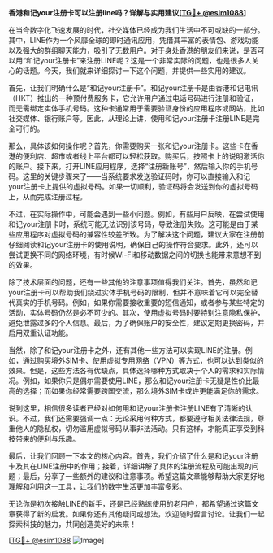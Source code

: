 **香港和记your注册卡可以注册line吗？详解与实用建议[[TG💪+ @esim1088](https://t.me/s/esim1088)]**

在当今数字化飞速发展的时代，社交媒体已经成为我们生活中不可或缺的一部分。其中，LINE作为一个风靡全球的即时通讯应用，凭借其丰富的表情包、游戏功能以及强大的群组聊天能力，吸引了无数用户。对于身处香港的朋友们来说，是否可以用“和记your注册卡”来注册LINE呢？这是一个非常实际的问题，也是很多人关心的话题。今天，我们就来详细探讨一下这个问题，并提供一些实用的建议。

首先，让我们明确什么是“和记your注册卡”。和记your注册卡是由香港和记电讯（HKT）推出的一种预付费服务卡，它允许用户通过电话号码进行注册和验证，而无需绑定实体手机号码。这种卡通常用于需要验证身份的应用程序或网站，比如社交媒体、银行账户等。因此，从理论上讲，使用和记your注册卡注册LINE是完全可行的。

那么，具体该如何操作呢？首先，你需要购买一张和记your注册卡。这些卡在香港的便利店、超市或者线上平台都可以轻松获取。购买后，按照卡上的说明激活你的账户。接下来，打开LINE应用程序，选择“注册新账号”，然后输入你的手机号码。这里的关键步骤来了——当系统要求发送验证码时，你可以直接输入和记your注册卡上提供的虚拟号码。如果一切顺利，验证码将会发送到你的虚拟号码上，从而完成注册过程。

不过，在实际操作中，可能会遇到一些小问题。例如，有些用户反映，在尝试使用和记your注册卡时，系统可能无法识别该号码，导致注册失败。这可能是由于某些应用程序对虚拟号码的兼容性较差所致。为了解决这个问题，建议大家在注册前仔细阅读和记your注册卡的使用说明，确保自己的操作符合要求。此外，还可以尝试更换不同的网络环境，有时候Wi-Fi和移动数据之间的切换也能带来意想不到的效果。

除了技术层面的问题，还有一些其他的注意事项值得我们关注。首先，虽然和记your注册卡可以帮助我们绕过实体手机号码的限制，但并不意味着它可以完全替代真实的手机号码。例如，如果你需要接收重要的短信通知，或者参与某些特定的活动，实体号码仍然是必不可少的。其次，使用虚拟号码时要特别注意隐私保护，避免泄露过多的个人信息。最后，为了确保账户的安全性，建议定期更换密码，并启用双重认证功能。

当然，除了和记your注册卡之外，还有其他一些方法可以实现LINE的注册。例如，通过购买境外SIM卡、使用虚拟专用网络（VPN）等方式，也可以达到类似的效果。但是，这些方法各有优缺点，具体选择哪种方式取决于个人的需求和实际情况。例如，如果你只是偶尔需要使用LINE，那么和记your注册卡无疑是性价比最高的选择；而如果你经常需要跨国交流，那么境外SIM卡或许更能满足你的需求。

说到这里，相信很多读者已经对如何用和记your注册卡注册LINE有了清晰的认识。不过，我们还需要强调一点：无论采用何种方式，都要遵守相关法律法规，尊重他人的隐私权，切勿滥用虚拟号码从事非法活动。只有这样，才能真正享受到科技带来的便利与乐趣。

最后，让我们回顾一下本文的核心内容。首先，我们介绍了什么是和记your注册卡及其在LINE注册中的作用；接着，详细讲解了具体的注册流程及可能出现的问题；最后，分享了一些额外的建议和注意事项。希望这篇文章能够帮助大家更好地理解和利用这一工具，让我们的数字生活更加丰富多彩。

无论你是初次接触LINE的新手，还是已经熟练使用的老用户，都希望通过这篇文章获得了新的启发。如果你还有其他疑问或想法，欢迎随时留言讨论。让我们一起探索科技的魅力，共同创造美好的未来！

[[TG💪+ @esim1088](https://t.me/s/esim1088) ![Image](https://i.postimg.cc/4NQfJmqS/Snipaste-2025-05-13-00-14-12.png)]